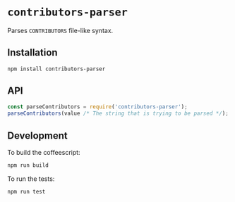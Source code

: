 # `contributors-parser`

Parses `CONTRIBUTORS` file-like syntax.

## Installation

```sh
npm install contributors-parser
```

## API

```javascript
const parseContributors = require('contributors-parser');
parseContributors(value /* The string that is trying to be parsed */);
```

## Development

To build the coffeescript:

```sh
npm run build
```

To run the tests:

```sh
npm run test
```
